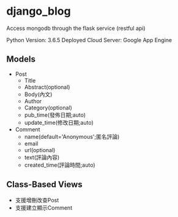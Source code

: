 # django_blog
Access mongodb through the flask service (restful api)

Python Version: 3.6.5
Deployed Cloud Server: Google App Engine

## Models
* Post
  * Title
  * Abstract(optional)
  * Body(內文)
  * Author
  * Category(optional)
  * pub_time(發佈日期;auto)
  * update_time(修改日期;auto)
* Comment
  * name(default='Anonymous';匿名評論)
  * email
  * url(optional)
  * text(評論內容)
  * created_time(評論時間;auto)

## Class-Based Views
* 支援增刪改查Post
* 支援建立顯示Comment
